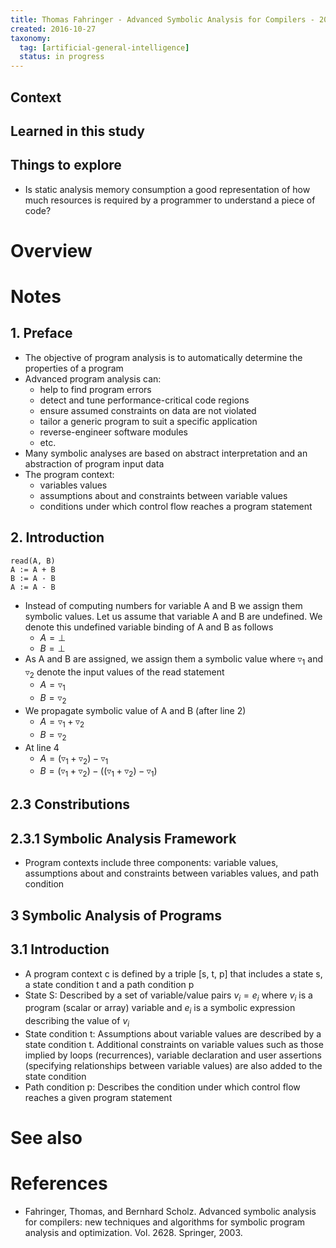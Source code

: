 ```yaml
---
title: Thomas Fahringer - Advanced Symbolic Analysis for Compilers - 2003
created: 2016-10-27
taxonomy:
  tag: [artificial-general-intelligence]
  status: in progress
---
```


## Context

## Learned in this study

## Things to explore
* Is static analysis memory consumption a good representation of how much resources is required by a programmer to understand a piece of code?

# Overview

# Notes
## 1. Preface
* The objective of program analysis is to automatically determine the properties of a program
* Advanced program analysis can:
	* help to find program errors
	* detect and tune performance-critical code regions
	* ensure assumed constraints on data are not violated
	* tailor a generic program to suit a specific application
	* reverse-engineer software modules
	* etc.
* Many symbolic analyses are based on abstract interpretation and an abstraction of program input data
* The program context:
	* variables values
	* assumptions about and constraints between variable values
	* conditions under which control flow reaches a program statement

## 2. Introduction
```
read(A, B)
A := A + B
B := A - B
A := A - B
```

* Instead of computing numbers for variable A and B we assign them symbolic values. Let us assume that variable A and B are undefined. We denote this undefined variable binding of A and B as follows
	* $A = \bot$
	* $B = \bot$
* As A and B are assigned, we assign them a symbolic value where $\triangledown_1$ and $\triangledown_2$ denote the input values of the read statement
	* $A = \triangledown_1$
	* $B = \triangledown_2$
* We propagate symbolic value of A and B (after line 2)
	* $A = \triangledown_1 + \triangledown_2$
	* $B = \triangledown_2$
* At line 4
	* $A = (\triangledown_1 + \triangledown_2) - \triangledown_1$
	* $B = (\triangledown_1 + \triangledown_2) - ((\triangledown_1 + \triangledown_2) - \triangledown_1)$

## 2.3 Constributions
## 2.3.1 Symbolic Analysis Framework
* Program contexts include three components: variable values, assumptions about and constraints between variables values, and path condition

## 3 Symbolic Analysis of Programs
## 3.1 Introduction
* A program context c is defined by a triple [s, t, p] that includes a state s, a state condition t and a path condition p
* State S: Described by a set of variable/value pairs $v_i=e_i$ where $v_i$ is a program (scalar or array) variable and $e_i$ is a symbolic expression describing the value of $v_i$
* State condition t: Assumptions about variable values are described by a state condition t. Additional constraints on variable values such as those implied by loops (recurrences), variable declaration and user assertions (specifying relationships between variable values) are also added to the state condition
* Path condition p: Describes the condition under which control flow reaches a given program statement

# See also

# References
* Fahringer, Thomas, and Bernhard Scholz. Advanced symbolic analysis for compilers: new techniques and algorithms for symbolic program analysis and optimization. Vol. 2628. Springer, 2003.

